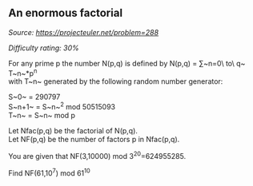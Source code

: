 An enormous factorial
---------------------

*Source: https://projecteuler.net/problem=288*


*Difficulty rating: 30%*

For any prime p the number N(p,q) is defined by N(p,q) = ∑~n=0\\ to\\ q~
T~n~\*p<sup>n</sup>\
 with T~n~ generated by the following random number generator:

S~0~ = 290797\
 S~n+1~ = S~n~<sup>2</sup> mod 50515093\
 T~n~ = S~n~ mod p

Let Nfac(p,q) be the factorial of N(p,q).\
 Let NF(p,q) be the number of factors p in Nfac(p,q).

You are given that NF(3,10000) mod 3<sup>20</sup>=624955285.

Find NF(61,10<sup>7</sup>) mod 61<sup>10</sup>
